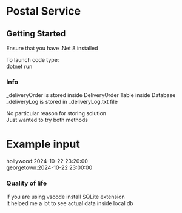 # Postal Service

## Getting Started
Ensure that you have .Net 8 installed 

To launch code type: <br />
dotnet run 

### Info
_deliveryOrder is stored inside DeliveryOrder Table inside Database <br />
_deliveryLog is stored in _deliveryLog.txt file <br />

No particular reason for storing solution <br />
Just wanted to try both methods <br /> 

# Example input
hollywood:2024-10-22 23:20:00 <br />
georgetown:2024-10-22 23:00:00 <br />

### Quality of life
If you are using vscode install SQLite extension <br />
It helped me a lot to see actual data inside local db <br />
